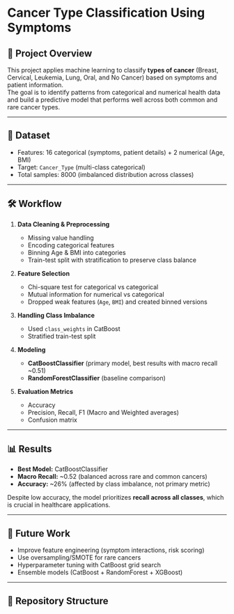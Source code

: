 # Cancer Type Classification Using Symptoms

## 📌 Project Overview
This project applies machine learning to classify **types of cancer** (Breast, Cervical, Leukemia, Lung, Oral, and No Cancer) based on symptoms and patient information.  
The goal is to identify patterns from categorical and numerical health data and build a predictive model that performs well across both common and rare cancer types.

---

## 🔬 Dataset
- Features: 16 categorical (symptoms, patient details) + 2 numerical (Age, BMI)
- Target: `Cancer_Type` (multi-class categorical)
- Total samples: 8000 (imbalanced distribution across classes)

---

## 🛠️ Workflow
1. **Data Cleaning & Preprocessing**
   - Missing value handling
   - Encoding categorical features
   - Binning Age & BMI into categories
   - Train-test split with stratification to preserve class balance

2. **Feature Selection**
   - Chi-square test for categorical vs categorical
   - Mutual information for numerical vs categorical
   - Dropped weak features (`Age`, `BMI`) and created binned versions

3. **Handling Class Imbalance**
   - Used `class_weights` in CatBoost
   - Stratified train-test split

4. **Modeling**
   - **CatBoostClassifier** (primary model, best results with macro recall ~0.51)
   - **RandomForestClassifier** (baseline comparison)

5. **Evaluation Metrics**
   - Accuracy
   - Precision, Recall, F1 (Macro and Weighted averages)
   - Confusion matrix

---

## 📊 Results
- **Best Model:** CatBoostClassifier  
- **Macro Recall:** ~0.52 (balanced across rare and common cancers)  
- **Accuracy:** ~26% (affected by class imbalance, not primary metric)  

Despite low accuracy, the model prioritizes **recall across all classes**, which is crucial in healthcare applications.

---

## 🚀 Future Work
- Improve feature engineering (symptom interactions, risk scoring)  
- Use oversampling/SMOTE for rare cancers  
- Hyperparameter tuning with CatBoost grid search  
- Ensemble models (CatBoost + RandomForest + XGBoost)  

---

## 📂 Repository Structure
